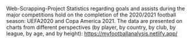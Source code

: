 Web-Scrapping-Project
Statistics regarding goals and assists during the major competitions hold on the completion of the 2020/2021 football season: UEFA2020 and Copa America 2021. The data are presented on charts from different perspectives (by player, by country, by club, by league, by age, and by height): https://myfootballanalysis.netlify.app/
